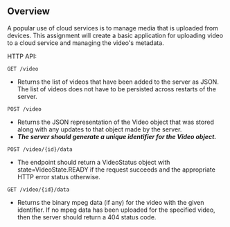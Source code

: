 ## Overview

A popular use of cloud services is to manage media that is uploaded
from devices. This assignment will create a basic application
for uploading video to a cloud service and managing the video's metadata.


HTTP API:
 
    GET /video
   - Returns the list of videos that have been added to the
     server as JSON. The list of videos does not have to be
     persisted across restarts of the server.
     
    POST /video
   - Returns the JSON representation of the Video object that
     was stored along with any updates to that object made by the server. 
   - **_The server should generate a unique identifier for the Video
     object._** 
     
    POST /video/{id}/data
   - The endpoint should return a VideoStatus object with state=VideoState.READY
     if the request succeeds and the appropriate HTTP error status otherwise.
     
    GET /video/{id}/data
   - Returns the binary mpeg data (if any) for the video with the given
     identifier. If no mpeg data has been uploaded for the specified video,
     then the server should return a 404 status code.
